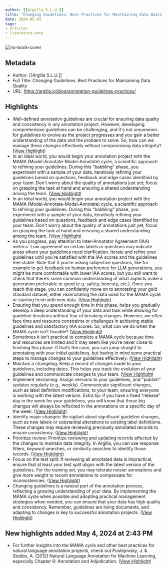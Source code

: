```yaml
---
author: [[Argilla S.L.U.]]
title: "Changing Guidelines: Best Practices for Maintaining Data Quality"
date: 2024-05-03
tags: 
- articles
- literature-note
---
```

![rw-book-cover](https://www.argilla.io/blog/annotation-guidelines-practices/annotation-guidelines-banner.png)

## Metadata
- Author: [[Argilla S.L.U.]]
- Full Title: Changing Guidelines: Best Practices for Maintaining Data Quality
- URL: https://argilla.io/blog/annotation-guidelines-practices/

## Highlights
- Well-defined annotation guidelines are crucial for ensuring data quality and consistency in any annotation project. However, developing comprehensive guidelines can be challenging, and it's not uncommon for guidelines to evolve as the project progresses and you gain a better understanding of the data and the problem to solve. So, how can we manage these changes effectively without compromising data integrity? ([View Highlight](https://read.readwise.io/read/01hwzkqmqzeajs0chc8swyhbg6))
- In an ideal world, you would begin your annotation project with the MAMA (Model-Annotate-Model-Annotate) cycle, a scientific approach to refining your guidelines. During this "babbling" phase, you experiment with a sample of your data, iteratively refining your guidelines based on questions, feedback and edge cases identified by your team. Don't worry about the quality of annotations just yet; focus on grasping the task at hand and ensuring a shared understanding among the team. ([View Highlight](https://read.readwise.io/read/01hwzkqwbvmes6q3xkrfxfst97))
- In an ideal world, you would begin your annotation project with the MAMA (Model-Annotate-Model-Annotate) cycle, a scientific approach to refining your guidelines. During this "babbling" phase, you experiment with a sample of your data, iteratively refining your guidelines based on questions, feedback and edge cases identified by your team. Don't worry about the quality of annotations just yet; focus on grasping the task at hand and ensuring a shared understanding among the team. ([View Highlight](https://read.readwise.io/read/01hwzkqyzdtpe7xevffbax8bb4))
- As you progress, pay attention to Inter-Annotator Agreement (IAA) metrics. Low agreement on certain labels or questions may indicate areas where your guidelines need clarification. Iterate and refine your guidelines until you're satisfied with the IAA scores and the guidelines feel stable. Note that if you’re asking subjective questions, like for example to get feedback on human preference for LLM generations, you might be more comfortable with lower IAA scores, but you still want to check that there’s some common understanding of what aspects make a generation preferable or good (e.g. safety, honesty, etc.). Once you reach this stage, you can confidently move on to annotating your gold standard dataset, either reannotating the data used for the MAMA cycle or starting fresh with new data. ([View Highlight](https://read.readwise.io/read/01hwzmg7xcnhtt528k5hjs4dkb))
- Ensuring that you spend enough time in this phase, helps you gradually develop a deep understanding of your data and task while allowing for guideline iterations without fear of breaking changes. However, we often face time and resource constraints or challenges in achieving stable guidelines and satisfactory IAA scores. So, what can we do when the MAMA cycle isn't feasible? ([View Highlight](https://read.readwise.io/read/01hwzmgj0k7snbbsypc2n0j7bf))
- Sometimes it isn’t practical to complete a MAMA cycle because time and resources are limited and it may seem like you’re never close to finishing this phase. If that’s the case, you can jump straight to annotating with your initial guidelines, but having in mind some practical steps to manage changes to your guidelines effectively: ([View Highlight](https://read.readwise.io/read/01hwzmgvnnnde22f8y87txars5))
- Maintain a changelog: Keep a record of changes made to your guidelines, including dates. This helps you track the evolution of your guidelines and communicate changes to your team. ([View Highlight](https://read.readwise.io/read/01hwzmh6jxhnbmhsy2vqm87p3h))
- Implement versioning: Assign versions to your guidelines, and "publish" updates regularly (e.g., weekly). Communicate significant changes, such as label definition modifications, to your team, ensuring everyone is working with the latest version. Extra tip: if you have a fixed “release” day in the week for your guidelines, you will know that those big changes will always be reflected in the annotations on a specific day of the week. ([View Highlight](https://read.readwise.io/read/01hwzmhgxytd683grr62d56kye))
- Identify major changes: Be vigilant about significant guideline changes, such as new labels or substantial alterations to existing label definitions. These changes may require reviewing previously annotated records to ensure consistency. ([View Highlight](https://read.readwise.io/read/01hwzmhqar0j42d5ws9rkzyz0d))
- Prioritize review: Prioritize reviewing and updating records affected by the changes to maintain data integrity. In Argilla, you can use response filters, keyword searches, or similarity searches to identify those records. ([View Highlight](https://read.readwise.io/read/01hwzmhy5hs1tvfxea7aj39ka2))
- Focus on the test split: If reviewing all annotated data is impractical, ensure that at least your test split aligns with the latest version of the guidelines. For the training set, you may tolerate noisier annotations and give more weight to recent annotations to compensate for inconsistencies. ([View Highlight](https://read.readwise.io/read/01hwzmj5vtzptnh7kpxs1h0van))
- Changing guidelines is a natural part of the annotation process, reflecting a growing understanding of your data. By implementing the MAMA cycle when possible and adopting practical management strategies when needed, you can ensure that your data has high quality and consistency. Remember, guidelines are living documents, and adapting to changes is key to successful annotation projects. ([View Highlight](https://read.readwise.io/read/01hwzmjffhfd8dp4b4ejkx6ntp))
## New highlights added May 4, 2024 at 2:43 PM
- For further insights into the MAMA cycle and other best practices for natural language annotation projects, check out Pustejovsky, J. & Stubbs, A. (2012) Natural Language Annotation for Machine Learning, especially Chapter 6: Annotation and Adjudication. ([View Highlight](https://read.readwise.io/read/01hwzmjjcvsfae75p43nar33dx))
